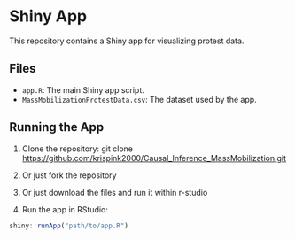 # Shiny App
This repository contains a Shiny app for visualizing protest data.

## Files
- `app.R`: The main Shiny app script.
- `MassMobilizationProtestData.csv`: The dataset used by the app.

## Running the App
1. Clone the repository: git clone  https://github.com/krispink2000/Causal_Inference_MassMobilization.git
2. Or just fork the repository
3. Or just download the files and run it within r-studio

4. Run the app in RStudio:
```R
shiny::runApp("path/to/app.R")
